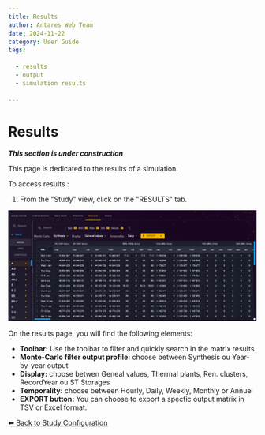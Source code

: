 ```yaml
---
title: Results
author: Antares Web Team
date: 2024-11-22
category: User Guide
tags:

  - results
  - output
  - simulation results

---
```


# Results
**_This section is under construction_**

This page is dedicated to the results of a simulation.

To access results :

1. From the "Study" view, click on the "RESULTS" tab.

![09-results-view.png](../../assets/media/user-guide/study/09-results-view.png)

On the results page, you will find the following elements:

- **Toolbar:** Use the toolbar to filter and quickly search in the matrix results
- **Monte-Carlo filter output profile:** choose between Synthesis ou Year-by-year output
- **Display:** choose betwen Geneal values, Thermal plants, Ren. clusters, RecordYear ou ST Storages
- **Temporality:** choose between Hourly, Daily, Weekly, Monthly or Annuel
- **EXPORT button:** You can choose to export a specfic output matrix in TSV or Excel format.

[⬅ Back to Study Configuration](../2-study.md)